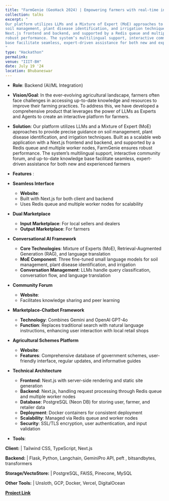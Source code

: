 ```yaml
---
title: "FarmGenie (GeoHack 2024) | Empowering farmers with real-time insights and expert guidance via AI-driven space"
collection: talks
excerpt: "
Our platform utilizes LLMs and a Mixture of Expert (MoE) approaches to provide precise guidance on
soil management, plant disease identification, and irrigation techniques. Built as a scalable web application with a
Next.js frontend and backend, and supported by a Redis queue and multiple worker nodes, FarmGenie ensures
robust performance. The system’s multilingual support, interactive community forum, and up-to-date knowledge
base facilitate seamless, expert-driven assistance for both new and experienced farmers.
"
type: "Hackathon"
permalink: 
venue: "IIIT-BH"
date: July 19 '24
location: Bhubaneswar
---
```



* **Role**: Backend (AI/ML Integration)

* **Vision/Goal**: In the ever-evolving agricultural landscape, farmers often face challenges in accessing up-to-date knowledge and resources to improve their farming practices. To address this, we have developed a comprehensive product that leverages the power of LLMs as Experts and Agents to create an interactive platform for farmers.

* **Solution**: Our platform utilizes LLMs and a Mixture of Expert (MoE) approaches to provide precise guidance on soil management, plant disease identification, and irrigation techniques. Built as a scalable web application with a Next.js frontend and backend, and supported by a Redis queue and multiple worker nodes, FarmGenie ensures robust performance. The system’s multilingual support, interactive community forum, and up-to-date knowledge base facilitate seamless, expert-driven assistance for both new and experienced farmers

* **Features** :

- **Seamless Interface**
  - **Website**:
  - Built with Next.js for both client and backend
  - Uses Redis queue and multiple worker nodes for scalability

- **Dual Marketplace**
  - **Input Marketplace**: For local sellers and dealers
  - **Output Marketplace**: For farmers

- **Conversational AI Framework**
  - **Core Technologies**: Mixture of Experts (MoE), Retrieval-Augmented Generation (RAG), and language translation
  - **MoE Component**: Three fine-tuned small language models for soil management, plant disease identification, and irrigation
  - **Conversation Management**: LLMs handle query classification, conversation flow, and language translation

- **Community Forum**
  - **Website**:
  - Facilitates knowledge sharing and peer learning

- **Marketplace-Chatbot Framework**
  - **Technology**: Combines Gemini and OpenAI GPT-4o
  - **Function**: Replaces traditional search with natural language instructions, enhancing user interaction with local retail shops

- **Agricultural Schemes Platform**
  - **Website**: 
  - **Features**: Comprehensive database of government schemes, user-friendly interface, regular updates, and informative guides

- **Technical Architecture**
  - **Frontend**: Next.js with server-side rendering and static site generation
  - **Backend**: Next.js, handling request processing through Redis queue and multiple worker nodes
  - **Database**: PostgreSQL (Neon DB) for storing user, farmer, and retailer data
  - **Deployment**: Docker containers for consistent deployment
  - **Scalability**: Managed via Redis queue and worker nodes
  - **Security**: SSL/TLS encryption, user authentication, and input validation

* **Tools**: 

**Client:** |  Tailwind CSS, TypeScript, Next.js

**Backend:** | Flask, Python, Langchain, GeminiPro API, peft , bitsandbytes, transformers

**Storage/VectoStore:** | PostgreSQL, FAISS, Pinecone, MySQL

**Other Tools:** | Unsloth, GCP, Docker, Vercel, DigitalOcean


[**Project Link**](https://github.com/swataswayam-14/FarmGenie/tree/main)
